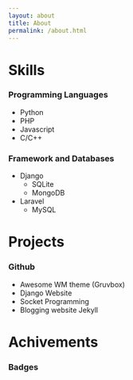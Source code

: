 ```yaml
---
layout: about
title: About
permalink: /about.html
---
```


# Skills

### Programming Languages

* Python
* PHP
* Javascript
* C/C++

### Framework and Databases

* Django
    * SQLite
    * MongoDB
* Laravel
    * MySQL

# Projects

### Github

* Awesome WM theme (Gruvbox)
* Django Website
* Socket Programming
* Blogging website Jekyll

# Achivements

### Badges
